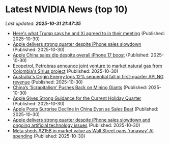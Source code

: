 # Latest NVIDIA News (top 10)
_Last updated: **2025-10-31 21:47:35**_

- [Here's what Trump says he and Xi agreed to in their meeting](https://www.cbsnews.com/news/heres-what-trump-says-he-and-xi-agreed-to-in-their-meeting/) (Published: 2025-10-30)
- [Apple delivers strong quarter despite iPhone sales slowdown](https://abcnews.go.com/Technology/wireStory/apple-delivers-strong-quarter-despite-iphone-sales-slowdown-127037507) (Published: 2025-10-30)
- [Apple China sales dip despite overall iPhone 17 boost](https://biztoc.com/x/778343becc4acaac) (Published: 2025-10-30)
- [Ecopetrol, Petrobras announce joint venture to market natural gas from Colombia's Sirius project](https://biztoc.com/x/230142ddfe0fc662) (Published: 2025-10-30)
- [Australia's Origin Energy logs 12% sequential fall in first-quarter APLNG revenue](https://biztoc.com/x/5ee1944fececf436) (Published: 2025-10-30)
- [China’s ‘Scrapitalism’ Pushes Back on Mining Giants](https://biztoc.com/x/aebfd33317ae8b91) (Published: 2025-10-30)
- [Apple Gives Strong Guidance for the Current Holiday Quarter](https://biztoc.com/x/192d90da5ef4dffb) (Published: 2025-10-30)
- [Apple Posts Surprise Decline in China Even as Sales Beat](https://biztoc.com/x/551014aebb933c5e) (Published: 2025-10-30)
- [Apple delivers strong quarter despite iPhone sales slowdown and ongoing artificial technology issues](https://japantoday.com/category/tech/apple-delivers-strong-quarter-despite-iphone-sales-slowdown-and-ongoing-artificial-technology-issues) (Published: 2025-10-30)
- [Meta sheds $215B in market value as Wall Street pans ‘runaway’ AI spending](https://biztoc.com/x/749ba2c1bb486953) (Published: 2025-10-30)
